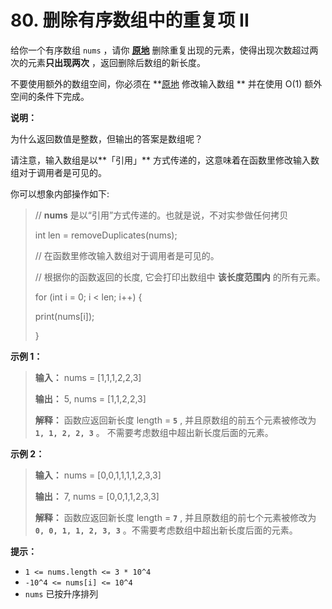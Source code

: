 # 80. 删除有序数组中的重复项 II

给你一个有序数组 `nums` ，请你 **[原地](http://baike.baidu.com/item/%E5%8E%9F%E5%9C%B0%E7%AE%97%E6%B3%95)**
删除重复出现的元素，使得出现次数超过两次的元素**只出现两次**  ，返回删除后数组的新长度。

不要使用额外的数组空间，你必须在 **[原地](https://baike.baidu.com/item/%E5%8E%9F%E5%9C%B0%E7%AE%97%E6%B3%95) 修改输入数组
**  并在使用 O\(1\) 额外空间的条件下完成。

**说明：**

为什么返回数值是整数，但输出的答案是数组呢？

请注意，输入数组是以**「引用」** 方式传递的，这意味着在函数里修改输入数组对于调用者是可见的。

你可以想象内部操作如下:

> // **nums**  是以“引用”方式传递的。也就是说，不对实参做任何拷贝
>
> int len = removeDuplicates\(nums\);
>
> // 在函数里修改输入数组对于调用者是可见的。
>
> // 根据你的函数返回的长度, 它会打印出数组中 **该长度范围内**  的所有元素。
>
> for \(int i = 0; i < len; i\+\+\) \{
>
>  print\(nums\[i]\);
>
> \}

**示例 1：**

> **输入：** nums = \[1,1,1,2,2,3]
>
> **输出：** 5, nums = \[1,1,2,2,3]
>
> **解释：** 函数应返回新长度 length = **`5`** , 并且原数组的前五个元素被修改为 **`1, 1, 2, 2, 3`** 。 不需要考虑数组中超出新长度后面的元素。

**示例 2：**

> **输入：** nums = \[0,0,1,1,1,1,2,3,3]
>
> **输出：** 7, nums = \[0,0,1,1,2,3,3]
>
> **解释：** 函数应返回新长度 length = **`7`** , 并且原数组的前七个元素被修改为 **`0, 0, 1, 1, 2, 3, 3`**
> 。不需要考虑数组中超出新长度后面的元素。

**提示：**

* `1 <= nums.length <= 3 * 10^4`
* `-10^4 <= nums[i] <= 10^4`
* `nums` 已按升序排列